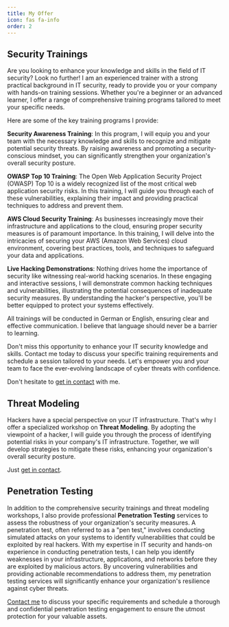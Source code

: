 ```yaml
---
title: My Offer
icon: fas fa-info
order: 2
---
```


## Security Trainings

Are you looking to enhance your knowledge and skills in the field of IT security? Look no further! I am an experienced trainer with a strong practical background in IT security, ready to provide you or your company with hands-on training sessions. Whether you're a beginner or an advanced learner, I offer a range of comprehensive training programs tailored to meet your specific needs.

Here are some of the key training programs I provide:

**Security Awareness Training**: In this program, I will equip you and your team with the necessary knowledge and skills to recognize and mitigate potential security threats. By raising awareness and promoting a security-conscious mindset, you can significantly strengthen your organization's overall security posture.

**OWASP Top 10 Training**: The Open Web Application Security Project (OWASP) Top 10 is a widely recognized list of the most critical web application security risks. In this training, I will guide you through each of these vulnerabilities, explaining their impact and providing practical techniques to address and prevent them.

**AWS Cloud Security Training**: As businesses increasingly move their infrastructure and applications to the cloud, ensuring proper security measures is of paramount importance. In this training, I will delve into the intricacies of securing your AWS (Amazon Web Services) cloud environment, covering best practices, tools, and techniques to safeguard your data and applications.

**Live Hacking Demonstrations**: Nothing drives home the importance of security like witnessing real-world hacking scenarios. In these engaging and interactive sessions, I will demonstrate common hacking techniques and vulnerabilities, illustrating the potential consequences of inadequate security measures. By understanding the hacker's perspective, you'll be better equipped to protect your systems effectively.

All trainings will be conducted in German or English, ensuring clear and effective communication. I believe that language should never be a barrier to learning.


Don't miss this opportunity to enhance your IT security knowledge and skills. Contact me today to discuss your specific training requirements and schedule a session tailored to your needs. Let's empower you and your team to face the ever-evolving landscape of cyber threats with confidence.

Don't hesitate to [get in contact](https://andreas-wienes.me/about-me/#get-in-contact) with me.

## Threat Modeling
Hackers have a special perspective on your IT infrastructure. That's why I offer a specialized workshop on **Threat Modeling**. By adopting the viewpoint of a hacker, I will guide you through the process of identifying potential risks in your company's IT infrastructure. Together, we will develop strategies to mitigate these risks, enhancing your organization's overall security posture.

Just [get in contact](https://andreas-wienes.me/about-me/#get-in-contact).

## Penetration Testing

In addition to the comprehensive security trainings and threat modeling workshops, I also provide professional **Penetration Testing** services to assess the robustness of your organization's security measures. A penetration test, often referred to as a "pen test," involves conducting simulated attacks on your systems to identify vulnerabilities that could be exploited by real hackers. With my expertise in IT security and hands-on experience in conducting penetration tests, I can help you identify weaknesses in your infrastructure, applications, and networks before they are exploited by malicious actors. By uncovering vulnerabilities and providing actionable recommendations to address them, my penetration testing services will significantly enhance your organization's resilience against cyber threats. 

[Contact me](https://andreas-wienes.me/about-me/#get-in-contact) to discuss your specific requirements and schedule a thorough and confidential penetration testing engagement to ensure the utmost protection for your valuable assets.